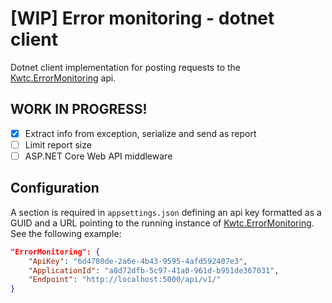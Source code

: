 # [WIP] Error monitoring - dotnet client
Dotnet client implementation for posting requests to the [Kwtc.ErrorMonitoring](https://github.com/kwtc/kwtc-error-monitoring) api.

## WORK IN PROGRESS!
- [X] Extract info from exception, serialize and send as report
- [ ] Limit report size
- [ ] ASP.NET Core Web API middleware

## Configuration
A section is required in `appsettings.json` defining an api key formatted as a GUID and a URL pointing to the running instance of [Kwtc.ErrorMonitoring](https://github.com/kwtc/kwtc-error-monitoring). See the following example:

```json
"ErrorMonitoring": {
    "ApiKey": "6d4780de-2a6e-4b43-9595-4afd592407e3",
    "ApplicationId": "a8d72dfb-5c97-41a0-961d-b951de367031",
    "Endpoint": "http://localhost:5000/api/v1/"
}
```

